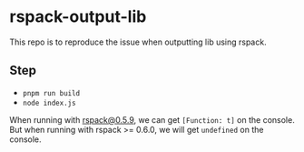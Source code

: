 # rspack-output-lib

This repo is to reproduce the issue when outputting lib using rspack.

## Step

- `pnpm run build`
- `node index.js`

When running with rspack@0.5.9, we can get `[Function: t]` on the console.
But when running with rspack >= 0.6.0, we will get `undefined` on the console.
